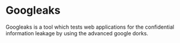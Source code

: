 # Googleaks
Googleaks is a tool which tests web applications for the confidential information leakage by using the advanced google dorks.
